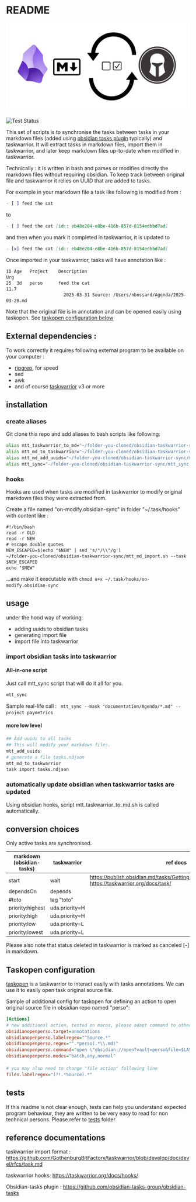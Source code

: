 # README

![](images/welcome_image.webp)

![Test Status](https://github.com/nbossard/obsidian-taskwarrior-sync/actions/workflows/tests.yml/badge.svg)

This set of scripts is to synchronise the tasks between tasks in your markdown files (added using [obsidian tasks plugin](https://github.com/obsidian-tasks-group/obsidian-tasks) typically) and taskwarrior.
It will extract tasks in markdown files, import them in taskwarrior, and later keep markdown files up-to-date when modified in taskwarrior.

Technically : it is written in bash and parses or modifies directly the markdown files without requiring obsidian. To keep track between original file and taskwarrior it relies on UUID that are added to tasks.

For example in your markdown file a task like following is modified from :
```markdown
- [ ] feed the cat
```
to

```markdown
- [ ] feed the cat [id:: eb48e204-e8be-416b-857d-8154edbbd7ad]
```

and then when you mark it completed in taskwarrior, it is updated to

```markdown
- [x] feed the cat [id:: eb48e204-e8be-416b-857d-8154edbbd7ad]
```

Once imported in your taskwarrior, tasks will have annotation like :

```text
ID Age   Project    Description                                                                                                                                        Urg
25  3d   perso      feed the cat                                                                                                        11.7
                      2025-03-31 Source: /Users/nbossard/Agenda/2025-03-28.md
```

Note that the original file is in annotation and can be opened easily using taskopen. See [taskopen configuration below](#taskopen-configuration)

## External dependencies :

To work correctly it requires following external program to be available on your computer :

- [ripgrep](https://github.com/BurntSushi/ripgrep), for speed
- sed
- awk
- and of course [taskwarrior](https://taskwarrior.org/) v3 or more

## installation

### create aliases

Git clone this repo and add aliases to bash scripts like following:

```bash
alias mtt_taskwarrior_to_md="~/folder-you-cloned/obsidian-taskwarrior-sync/mtt_taskwarrior_to_md.sh"
alias mtt_md_to_taskwarrior="~/folder-you-cloned/obsidian-taskwarrior-sync/mtt_md_to_taskwarrior.sh"
alias mtt_md_add_uuids="~/folder-you-cloned/obsidian-taskwarrior-sync/mtt_md_add_uuids.sh"
alias mtt_sync="~/folder-you-cloned/obsidian-taskwarrior-sync/mtt_sync.sh"
```

### hooks

Hooks are used when tasks are modified in taskwarrior to modify original markdown files they were extracted from.

Create a file named "on-modify.obsidian-sync" in folder "~/.task/hooks" with content like :
```
#!/bin/bash
read -r OLD
read -r NEW
# escape double quotes
NEW_ESCAPED=$(echo "$NEW" | sed 's/"/\\"/g')
~/folder-you-cloned/obsidian-taskwarrior-sync/mtt_md_import.sh --task $NEW_ESCAPED
echo "$NEW"
```

...and make it executable with `chmod u+x ~/.task/hooks/on-modify.obsidian-sync`

## usage

under the hood way of working:

- adding uuids to obsidian tasks
- generating import file
- import file into taskwarrior

### import obsidian tasks into taskwarrior

#### All-in-one script

Just call mtt_sync script that will do it all for you.

```bash
mtt_sync
```

Sample real-life call : ` mtt_sync --mask "documentation/Agenda/*.md" --project paymetrics`

#### more low level

```bash
## Add uuids to all tasks
## This will modify your markdown files.
mtt_add_uuids
# generate a file tasks.ndjson
mtt_md_to_taskwarrior
task import tasks.ndjson
```

### automatically update obsidian when taskwarrior tasks are updated

Using obsidian hooks, script mtt_taskwarrior_to_md.sh is called automatically.

## conversion choices

Only active tasks are synchronised.

| markdown (obsidian-tasks)| taskwarrior | ref docs |
| ------------- | ----------- | --- |
| start         | wait        | https://publish.obsidian.md/tasks/Getting+Started/Dates#Start%20date https://taskwarrior.org/docs/task/ |
| dependsOn     | depends     | |
| #toto         | tag "toto"  |
| priority:highest | uda.priority=H | |
| priority:high | uda.priority=H | |
| priority:low | uda.priority=L | |
| priority:lowest | uda.priority=L | |

Please also note that status deleted in taskwarrior is marked as canceled [-] in markdown.

## Taskopen configuration

[taskopen](https://github.com/jschlatow/taskopen) is a taskwarrior to interact easily with tasks annotations.
We can use it to easily open task original source file.

Sample of additional config for taskopen for defining an action to open original source file in obsidian repo named "perso":

```ini
[Actions]
# new additional action, tested on macos, please adapt command to other OS
obsidianopenperso.target=annotations
obsidianopenperso.labelregex="^Source.*"
obsidianopenperso.regex="^.*perso(.*\\.md)"
obsidianopenperso.command="open \"obsidian://open?vault=perso&file=$LAST_MATCH\""
obsidianopenperso.modes="batch,any,normal"

# you may also need to change "file action" following line
files.labelregex="(?!.*Source).*"
```

## tests

If this readme is not clear enough, tests can help you understand expected program behaviour, they are written to be very easy to read for non technical persons.
Please refer to [tests](./tests/README.md) folder

## reference documentations

taskwarrior import format : <https://github.com/GothenburgBitFactory/taskwarrior/blob/develop/doc/devel/rfcs/task.md>

taskwarrior hooks: <https://taskwarrior.org/docs/hooks/>

Obsidian-tasks plugin : <https://github.com/obsidian-tasks-group/obsidian-tasks>
